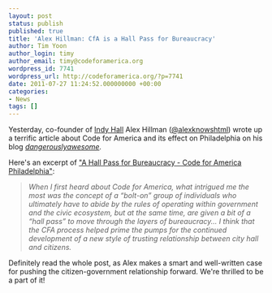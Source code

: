 ```yaml
---
layout: post
status: publish
published: true
title: 'Alex Hillman: CfA is a Hall Pass for Bureaucracy'
author: Tim Yoon
author_login: timy
author_email: timy@codeforamerica.org
wordpress_id: 7741
wordpress_url: http://codeforamerica.org/?p=7741
date: 2011-07-27 11:24:52.000000000 +00:00
categories:
- News
tags: []
---
```

Yesterday, co-founder of <a href="http://indyhall.org/">Indy Hall</a> Alex Hillman (<a href="http://twitter.com/#!/alexknowshtml">@alexknowshtml</a>) wrote up a terrific article about Code for America and its effect on Philadelphia on his blog <em><a href="http://dangerouslyawesome.com/">dangerouslyawesome</a>. </em><em>
</em>

Here's an excerpt of <a href="http://dangerouslyawesome.com/2011/07/a-hall-pass-for-bureaucracy-code-for-america-philadelphia/">"A Hall Pass for Bureaucracy - Code for America Philadelphia"</a>:
<blockquote><em>When I first heard about Code for America, what intrigued me the most was the concept of a “bolt-on” group of individuals who ultimately have to abide by the rules of operating within government and the civic ecosystem, but at the same time, are given a bit of a “hall pass” to move through the layers of bureaucracy... I think that the CFA process helped prime the pumps for the continued development of a new style of trusting relationship between city hall and citizens.</em></blockquote>
Definitely read the whole post, as Alex makes a smart and well-written case for pushing the citizen-government relationship forward. We're thrilled to be a part of it!
